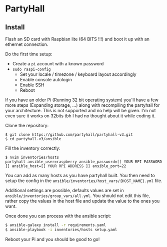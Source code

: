 # PartyHall

## Install
Flash an SD card with Raspbian lite (64 BITS !!!) and boot it up with an ethernet connection.

Do the first time setup:
- Create a `pi` account with a known password
- `sudo raspi-config`
    - Set your locale / timezone / keyboard layout accordingly
    - Enable console autologin
    - Enable SSH
    - Reboot 

If you have an older Pi (Running 32 bit operating system) you'll have a few more steps (Expanding storage, ...) along with recompiling the partyhall for your architecture. This is not supported and no help will be given. I'm not even sure it works on 32bits tbh I had no thought about it while coding it.

Clone the repository:
```
$ git clone https://github.com/partyhall/partyhall-v3.git
$ cd partyhall-v3/ansible
```

Fill the inventory correctly:
```
$ nvim inventories/hosts
partyhall ansible_user=raspberry ansible_password=[[ YOUR RPI PASSWORD ]] ansible_host=[[ YOUR RPI ADDRESS ]] ansible_port=22
```

You can add as many hosts as you have partyhall built. You then need to setup the config in the `ansible/inventories/host_vars/{HOST_NAME}.yml` file.

Additional settings are possible, defaults values are set in `ansible/inventories/group_vars/all.yml`. You should not edit this file, rather copy the values in the host file and update the value to the ones you want.

Once done you can process with the ansible script:
```sh
$ ansible-galaxy install -r requirements.yaml
$ ansible-playbook -i inventories/hosts setup.yaml
```

Reboot your Pi and you should be good to go!